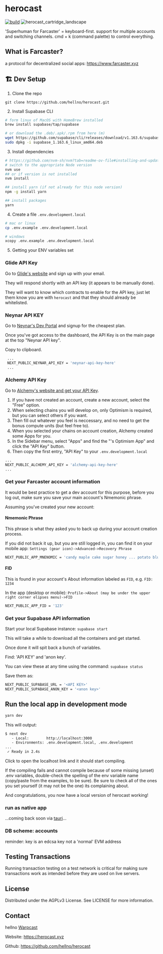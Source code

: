# herocast 
[![build](https://github.com/hellno/herocast/actions/workflows/build.yaml/badge.svg)](https://github.com/hellno/herocast/actions/workflows/build.yaml)
![herocast_cartridge_landscape](https://github.com/hellno/herocast/assets/686075/f6925730-6e41-4729-93c0-4ce617b15aee)


'Superhuman for Farcaster'
= keyboard-first. support for multiple accounts and switching channels. cmd + k (command palette) to control everything.

## What is Farcaster?
a protocol for decentralized social apps: https://www.farcaster.xyz

## 🏗️ Dev Setup

1. Clone the repo
```
git clone https://github.com/hellno/herocast.git
```
2. Install Supabase CLI
``` bash
# form linux of MacOS with HomeBrew installed
brew install supabase/tap/supabase 

# or download the .deb/.apk/.rpm from here (m)
wget https://github.com/supabase/cli/releases/download/v1.163.6/supabase_1.163.6_linux_amd64.deb
sudo dpkg -i supabase_1.163.6_linux_amd64.deb
```
3. Install dependencies
```bash
# https://github.com/nvm-sh/nvm?tab=readme-ov-file#installing-and-updating
# switch to the appropriate Node version
nvm use
## or if version is not installed
nvm install

## install yarn (if not already for this node version)
npm -g install yarn

## install packages
yarn 
```
4. Create a file `.env.development.local` 
```bash
# mac or linux
cp .env.example .env.development.local

# windows
xcopy .env.example .env.development.local
```
5. Getting your ENV variables set
 
 ### Glide API Key
 Go to [Glide's website](https://paywithglide.xyz/) and sign up with your email.

 They will respond shortly with an API key (it appears to be manually done).

 They will want to know which contracts to enable for the API key, just let them know you are with `herocast` and that they should
 already be whitelisted.

 ### Neynar API KEY
 Go to [Neynar's Dev Portal](https://dev.neynar.com/) and signup for the cheapest plan.

 Once you've got access to the dashboard, the API Key is on the main page at the top "Neynar API key". 
 
 Copy to clipboard.
 ```bash
  ...
  NEXT_PUBLIC_NEYNAR_API_KEY = 'neynar-api-key-here'
  ...
 ```

 ### Alchemy API Key
 Go to [Alchemy's website and get your API Key](https://alchemy.com).
 
 1. If you have not created an account, create a new account, select the "Free" option.
 2. When selecting chains you will develop on, only Optimism is required, but you can select others if you want.
 3. Then fill out whatever you feel is neccessary, and no need to get the bonus compute units (but feel free to).
 4. When you selected your chains on account creation, Alchemy created some Apps for you.
 5. In the Sidebar menu, select "Apps" and find the "<First Name>'s Optimism App" and click the "API Key" button.
 6. Then copy the first entry, "API Key" to your `.env.development.local`
 ```bash
 ...
 NEXT_PUBLIC_ALCHEMY_API_KEY = 'alchemy-api-key-here'
 ...
```

### Get your Farcaster account information
It would be best practice to get a dev account for this purpose, before you log out, make sure you save your main account's Nmemonic phrase.

Assuming you've created your new account:
#### Nmemonic Phrase
This phrase is what they asked you to back up during your account creation process.

If you did not back it up, but you are still logged in, you can find it on your mobile app:
`Settings (gear icon)->Advanced->Recovery Phrase`

```bash
NEXT_PUBLIC_APP_MNENOMIC = 'candy maple cake sugar honey ... potato blue'
```
#### FID
This is found in your account's About information labeled as `FID`, e.g. `FID: 1234`

In the app (desktop or mobile):
`Profile->About (may be under the upper right corner elipses menu)->FID`

```bash
NEXT_PUBLIC_APP_FID = '123'
```

### Get your Supabase API information
Start your local Supabase instance:
`supabase start`

This will take a while to download all the containers and get started.  

Once done it will spit back a bunch of variables.

Find: 'API KEY' and 'anon key'.

You can view these at any time using the command: `supabase status`

Save them as:
```bash
NEXT_PUBLIC_SUPABASE_URL = '<API KEY>'
NEXT_PUBLIC_SUPABASE_ANON_KEY = '<anon key>'
```

## Run the local app in development mode
```bash
yarn dev
```

This will output: 
```bash
$ next dev
   - Local:        http://localhost:3000
   - Environments: .env.development.local, .env.development
...
 ✓ Ready in 2.4s
```

Click to open the localhost link and it should start compiling.

If the compiling fails and cannot compile because of some missing (unset) .env variables, double-check the spelling of the env variable name (copy/paste from the examples, to be sure). Be sure to check all of the ones you set yourself (it may not be the one)
its complaining about.

And congratulations, you now have a local version of herocast working!

### run as native app

...coming back soon via [tauri](https://tauri.app/)...


### DB scheme: accounts
reminder: key is an edcsa key not a 'normal' EVM address

## Testing Transactions
Running transaction testing on a test network is critical for making sure transactions work as intended before they are used on live servers.

## License

Distributed under the AGPLv3 License. See LICENSE for more information.

## Contact

hellno [Warpcast](https://warpcast.com/hellno.eth)

Website: https://herocast.xyz

Github: https://github.com/hellno/herocast
